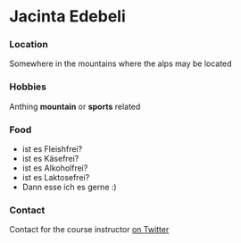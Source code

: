 
# Jacinta Edebeli

### Location

Somewhere in the mountains where the alps may be located


### Hobbies

Anthing **mountain** or **sports** related


### Food
- ist es Fleishfrei?
- ist es Käsefrei?
- ist es Alkoholfrei?
- ist es Laktosefrei?
- Dann esse ich es gerne :)

### Contact
Contact for the course instructor [on Twitter](https://twitter.com/seankross)
